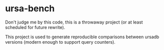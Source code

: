 # ursa-bench

Don't judge me by this code, this is a throwaway project (or at least scheduled for future rewrite).

This project is used to generate reproducible comparisons between ursadb versions (modern enough to support query counters).


